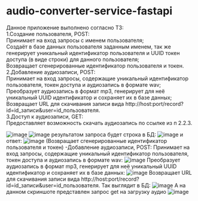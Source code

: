 # audio-converter-service-fastapi
Данное приложение выполнено согласно ТЗ:  
1.Создание пользователя, POST:  
Принимает на вход запросы с именем пользователя;  
Создаёт в базе данных пользователя заданным именем, так же генерирует уникальный идентификатор пользователя и UUID токен доступа (в виде строки) для данного пользователя;  
Возвращает сгенерированные идентификатор пользователя и токен.  
2.Добавление аудиозаписи, POST:  
Принимает на вход запросы, содержащие уникальный идентификатор пользователя, токен доступа и аудиозапись в формате wav;  
Преобразует аудиозапись в формат mp3, генерирует для неё уникальный UUID идентификатор и сохраняет их в базе данных;  
Возвращает URL для скачивания записи вида http://host:port/record?id=id_записи&user=id_пользователя.  
3.Доступ к аудиозаписи, GET:  
Предоставляет возможность скачать аудиозапись по ссылке из п 2.2.3.

![image](https://github.com/DTaSchweppes/audio-converter-service-fastapi/assets/45369246/00285e90-7f40-4515-8a8a-65aaa1bd63f8)
  ![image](https://github.com/DTaSchweppes/audio-converter-service-fastapi/assets/45369246/6d8191d1-c71e-4dd6-a15a-6c8861bb673d)
результатом запроса будет строка в БД:
![image](https://github.com/DTaSchweppes/audio-converter-service-fastapi/assets/45369246/200dd130-3b26-4c2b-84fa-3652207b9ce2)
и ответ:
![image](https://github.com/DTaSchweppes/audio-converter-service-fastapi/assets/45369246/ea3e39a3-4cec-4367-917d-23325a95f849)
(Возвращает сгенерированные идентификатор пользователя и токен)
-Добавление аудиозаписи, POST:
Принимает на вход запросы, содержащие уникальный идентификатор пользователя, токен доступа и аудиозапись в формате wav:
![image](https://github.com/DTaSchweppes/audio-converter-service-fastapi/assets/45369246/85f72cae-8207-472c-90d2-5e4d7e53ba78)
Преобразует аудиозапись в формат mp3, генерирует для неё уникальный UUID идентификатор и сохраняет их в базе данных:
![image](https://github.com/DTaSchweppes/audio-converter-service-fastapi/assets/45369246/17f11554-4065-431f-832c-b6f83938f692)
Возвращает URL для скачивания записи вида http://host:port/record?id=id_записи&user=id_пользователя.
Так выглядит в БД:
![image](https://github.com/DTaSchweppes/audio-converter-service-fastapi/assets/45369246/eab52e35-b7d9-4856-afac-7a3c199e3ca8)
А на данном скриншоте представлен запрос get на загрузку аудио
![image](https://github.com/DTaSchweppes/audio-converter-service-fastapi/assets/45369246/e70513fa-3ac5-469a-a1d9-f5d631e96d14)

